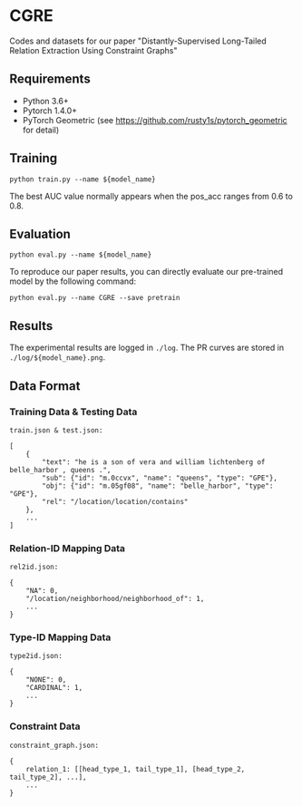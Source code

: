 # CGRE

Codes and datasets for our paper "Distantly-Supervised Long-Tailed Relation Extraction Using Constraint Graphs"

## Requirements

* Python 3.6+
* Pytorch 1.4.0+
* PyTorch Geometric (see https://github.com/rusty1s/pytorch_geometric for detail)

## Training

    python train.py --name ${model_name}

The best AUC value normally appears when the pos_acc ranges from 0.6 to 0.8.

## Evaluation
    python eval.py --name ${model_name}

To reproduce our paper results, you can directly evaluate our pre-trained model by the following command:

    python eval.py --name CGRE --save pretrain

## Results
The experimental results are logged in `./log`. The PR curves are stored in `./log/${model_name}.png`.

## Data Format

### Training Data & Testing Data

    train.json & test.json: 

    [
        {
            "text": "he is a son of vera and william lichtenberg of belle_harbor , queens .",
            "sub": {"id": "m.0ccvx", "name": "queens", "type": "GPE"},
            "obj": {"id": "m.05gf08", "name": "belle_harbor", "type": "GPE"},
            "rel": "/location/location/contains"
        },
        ...
    ]

### Relation-ID Mapping Data   

    rel2id.json:

    {
        "NA": 0,
        "/location/neighborhood/neighborhood_of": 1,
        ...
    }

### Type-ID Mapping Data   

    type2id.json:

    {
        "NONE": 0,
        "CARDINAL": 1,
        ...
    }

### Constraint Data

    constraint_graph.json:

    {
        relation_1: [[head_type_1, tail_type_1], [head_type_2, tail_type_2], ...],
        ...
    }